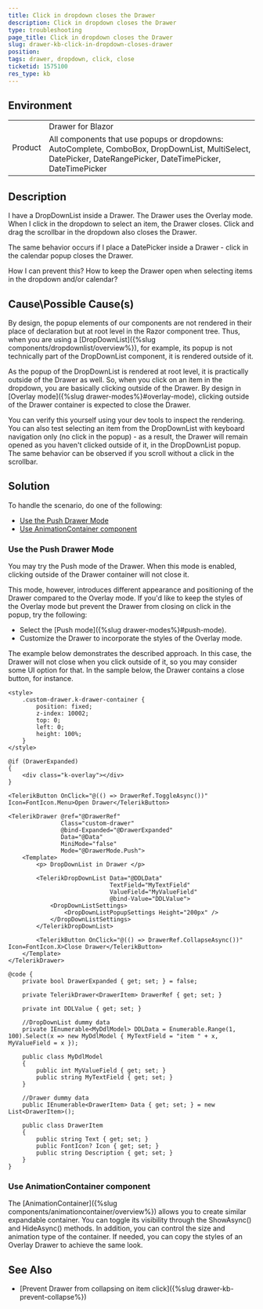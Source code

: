 ```yaml
---
title: Click in dropdown closes the Drawer
description: Click in dropdown closes the Drawer
type: troubleshooting
page_title: Click in dropdown closes the Drawer
slug: drawer-kb-click-in-dropdown-closes-drawer
position: 
tags: drawer, dropdown, click, close
ticketid: 1575100
res_type: kb
---
```


## Environment

<table>
    <tr>
        <td rowspan = 3>Product</td>
        <td>Drawer for Blazor</td>
    </tr>
    <tr>
        <td>All components that use popups or dropdowns: <br/>
        AutoComplete, ComboBox, DropDownList, MultiSelect, DatePicker, DateRangePicker, DateTimePicker, DateTimePicker</td>
    </tr>
</table>


## Description

I have a DropDownList inside a Drawer. The Drawer uses the Overlay mode. When I click in the dropdown to select an item, the Drawer closes. Click and drag the scrollbar in the dropdown also closes the Drawer.

The same behavior occurs if I place a DatePicker inside a Drawer - click in the calendar popup closes the Drawer.

How I can prevent this? How to keep the Drawer open when selecting items in the dropdown and/or calendar?

## Cause\Possible Cause(s)

By design, the popup elements of our components are not rendered in their place of declaration but at root level in the Razor component tree. Thus, when you are using a [DropDownList]({%slug components/dropdownlist/overview%}), for example, its popup is not technically part of the DropDownList component, it is rendered outside of it.

As the popup of the DropDownList is rendered at root level, it is practically outside of the Drawer as well. So, when you click on an item in the dropdown, you are basically clicking outside of the Drawer. By design in [Overlay mode]({%slug drawer-modes%}#overlay-mode), clicking outside of the Drawer container is expected to close the Drawer.

You can verify this yourself using your dev tools to inspect the rendering. You can also test selecting an item from the DropDownList with keyboard navigation only (no click in the popup) - as a result, the Drawer will remain opened as you haven't clicked outside of it, in the DropDownList popup. The same behavior can be observed if you scroll without a click in the scrollbar.

## Solution

To handle the scenario, do one of the following:

* [Use the Push Drawer Mode](#use-the-push-drawer-mode)
* [Use AnimationContainer component](#use-animationcontainer-component)

### Use the Push Drawer Mode 

You may try the Push mode of the Drawer. When this mode is enabled, clicking outside of the Drawer container will not close it. 

This mode, however, introduces different appearance and positioning of the Drawer compared to the Overlay mode. If you'd like to keep the styles of the Overlay mode but prevent the Drawer from closing on click in the popup, try the following:

* Select the [Push mode]({%slug drawer-modes%}#push-mode).
* Customize the Drawer to incorporate the styles of the Overlay mode.

The example below demonstrates the described approach. In this case, the Drawer will not close when you click outside of it, so you may consider some UI option for that. In the sample below, the Drawer contains a close button, for instance.

````CSHTML
<style>
    .custom-drawer.k-drawer-container {
        position: fixed;
        z-index: 10002;
        top: 0;
        left: 0;
        height: 100%;
    }
</style>

@if (DrawerExpanded)
{
    <div class="k-overlay"></div>
}

<TelerikButton OnClick="@(() => DrawerRef.ToggleAsync())" Icon=FontIcon.Menu>Open Drawer</TelerikButton>

<TelerikDrawer @ref="@DrawerRef"
               Class="custom-drawer"
               @bind-Expanded="@DrawerExpanded"
               Data="@Data"
               MiniMode="false"
               Mode="@DrawerMode.Push">
    <Template>
        <p> DropDownList in Drawer </p>

        <TelerikDropDownList Data="@DDLData"
                             TextField="MyTextField"
                             ValueField="MyValueField"
                             @bind-Value="DDLValue">
            <DropDownListSettings>
                <DropDownListPopupSettings Height="200px" />
            </DropDownListSettings>
        </TelerikDropDownList>

        <TelerikButton OnClick="@(() => DrawerRef.CollapseAsync())" Icon=FontIcon.X>Close Drawer</TelerikButton>
    </Template>
</TelerikDrawer>

@code {
    private bool DrawerExpanded { get; set; } = false;

    private TelerikDrawer<DrawerItem> DrawerRef { get; set; }

    private int DDLValue { get; set; }

    //DropDownList dummy data
    private IEnumerable<MyDdlModel> DDLData = Enumerable.Range(1, 100).Select(x => new MyDdlModel { MyTextField = "item " + x, MyValueField = x });

    public class MyDdlModel
    {
        public int MyValueField { get; set; }
        public string MyTextField { get; set; }
    }

    //Drawer dummy data
    public IEnumerable<DrawerItem> Data { get; set; } = new List<DrawerItem>();

    public class DrawerItem
    {
        public string Text { get; set; }
        public FontIcon? Icon { get; set; }
        public string Description { get; set; }
    }
}
````

### Use AnimationContainer component 

The [AnimationContainer]({%slug components/animationcontainer/overview%}) allows you to create similar expandable container. You can toggle its visibility through the ShowAsync() and HideAsync() methods. In addition, you can control the size and animation type of the container. If needed, you can copy the styles of an Overlay Drawer to achieve the same look. 

## See Also

* [Prevent Drawer from collapsing on item click]({%slug drawer-kb-prevent-collapse%})
